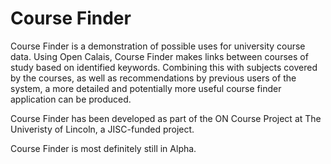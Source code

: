 Course Finder
============

Course Finder is a demonstration of possible uses for university course data. Using Open Calais, Course Finder makes links between courses of study based on identified keywords. Combining this with subjects covered by the courses, as well as recommendations by previous users of the system, a more detailed and potentially more useful course finder application can be produced. 

Course Finder has been developed as part of the ON Course Project at The Univeristy of Lincoln, a JISC-funded project.

Course Finder is most definitely still in Alpha.